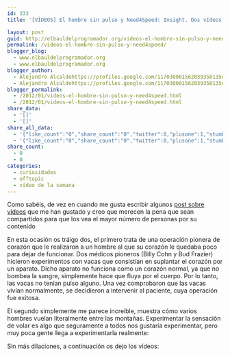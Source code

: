 ```yaml
---
id: 333
title: '[VÍDEOS] El hombre sin pulso y Need4Speed: Insight. Dos vídeos que merece la pena ver'

layout: post
guid: http://elbauldelprogramador.org/videos-el-hombre-sin-pulso-y-need4speed-insight-dos-videos-que-merece-la-pena-ver/
permalink: /videos-el-hombre-sin-pulso-y-need4speed/
blogger_blog:
  - www.elbauldelprogramador.org
  - www.elbauldelprogramador.org
blogger_author:
  - Alejandro Alcaldehttps://profiles.google.com/117030001562039350135noreply@blogger.com
  - Alejandro Alcaldehttps://profiles.google.com/117030001562039350135noreply@blogger.com
blogger_permalink:
  - /2012/01/videos-el-hombre-sin-pulso-y-need4speed.html
  - /2012/01/videos-el-hombre-sin-pulso-y-need4speed.html
share_data:
  - '[]'
  - '[]'
share_all_data:
  - '{"like_count":"0","share_count":"0","twitter":0,"plusone":1,"stumble":0,"pinit":0,"count":1,"time":1333551732}'
  - '{"like_count":"0","share_count":"0","twitter":0,"plusone":1,"stumble":0,"pinit":0,"count":1,"time":1333551732}'
share_count:
  - 0
  - 0
categories:
  - curiosidades
  - offtopic
  - vídeo de la semana
---
```

Como sabéis, de vez en cuando me gusta escribir algunos [post sobre vídeos][1] que me han gustado y creo que merecen la pena que sean compartidos para que los vea el mayor número de personas por su contenido

En esta ocasión os tráigo dos, el primero trata de una operación pionera de corazón que le realizaron a un hombre al que su corazón le quedaba poco para dejar de funcionar. Dos médicos pioneros (Billy Cohn y Bud Frazier) hicieron experimentos con vacas que consistían en suplantar el corazón por un aparato. Dicho aparato no funciona como un corazón normal, ya que no bombea la sangre, simplemente hace que fluya por el cuerpo. Por lo tanto, las vacas no tenían pulso alguno. Una vez comprobaron que las vacas vivían normalmente, se decidieron a intervenir al paciente, cuya operación fue exitosa.

El segundo simplemente me parece increíble, muestra cómo varios hombres vuelan literalmente entre las montañas. Experimentar la sensación de volar es algo que seguramente a todos nos gustaría experimentar, pero muy poca gente llega a experimentarla realmente:

Sin más dilaciones, a continuación os dejo los vídeos:

  
<!--more-->







 [1]: /search/label/v%C3%ADdeos